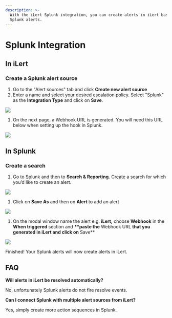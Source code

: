 ```yaml
---
description: >-
  With the iLert Splunk integration, you can create alerts in iLert based on
  Splunk alerts.
---
```


# Splunk Integration

## In iLert <a href="#in-ilert" id="in-ilert"></a>

### Create a Splunk alert source <a href="#create-alert-source" id="create-alert-source"></a>

1. Go to the "Alert sources" tab and click **Create new alert source**
2. Enter a name and select your desired escalation policy. Select "Splunk" as the **Integration Type** and click on **Save**.

![](../.gitbook/assets/screenshot\_08\_02\_21\_\_20\_39.png)

1. On the next page, a Webhook URL is generated. You will need this URL below when setting up the hook in Splunk.

![](<../.gitbook/assets/screenshot\_08\_02\_21\_\_20\_39 (1).png>)

## In Splunk <a href="#in-splunk" id="in-splunk"></a>

### Create a search <a href="#create-action-sequences" id="create-action-sequences"></a>

1. Go to Splunk and then to **Search & Reporting.** Create a search for which you’d like to create an alert.

![](../.gitbook/assets/screenshot\_08\_02\_21\_\_20\_42.png)

1. Click on **Save As** and then on **Alert** to add an alert

![](../.gitbook/assets/screenshot\_08\_02\_21\_\_20\_45.png)

1. On the modal window name the alert e.g. **iLert,** choose **Webhook** in the **When triggered** section and **\*\*paste the** Webhook URL **that you generated in iLert and click on** Save\*\*

![](../.gitbook/assets/screenshot\_08\_02\_21\_\_20\_48.png)

Finished! Your Splunk alerts will now create alerts in iLert.

## FAQ <a href="#faq" id="faq"></a>

**Will alerts in iLert be resolved automatically?**

No, unfortunately Splunk alerts do not fire resolve events.

**Can I connect Splunk with multiple alert sources from iLert?**

Yes, simply create more action sequences in Splunk.
